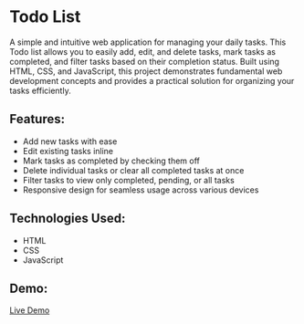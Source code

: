 # Todo List

A simple and intuitive web application for managing your daily tasks. This Todo list allows you to easily add, edit, and delete tasks, mark tasks as completed, and filter tasks based on their completion status. Built using HTML, CSS, and JavaScript, this project demonstrates fundamental web development concepts and provides a practical solution for organizing your tasks efficiently.

## Features:
- Add new tasks with ease
- Edit existing tasks inline
- Mark tasks as completed by checking them off
- Delete individual tasks or clear all completed tasks at once
- Filter tasks to view only completed, pending, or all tasks
- Responsive design for seamless usage across various devices

## Technologies Used:
- HTML
- CSS
- JavaScript

## Demo:
[Live Demo](https://muhammadharis-todo-list.netlify.app/)
